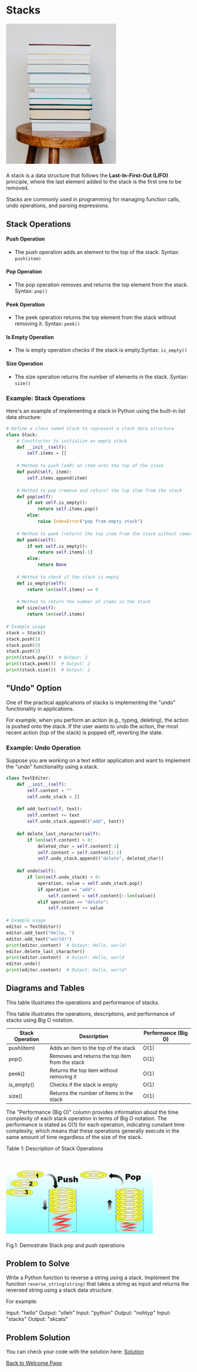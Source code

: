 # Stacks 

<div style="margin-top: 20px; margin-bottom: 20px;">
  <img src="stackOfBooks.jpg" alt="Stack of Books" width="300">
</div>


A stack is a data structure that follows the **Last-In-First-Out (LIFO)** principle, where the last element added to the stack is the first one to be removed. 

Stacks are commonly used in programming for managing function calls, undo operations, and parsing expressions.

## Stack Operations

#### Push Operation
- The push operation adds an element to the top of the stack. Syntax: `push(item)`

#### Pop Operation
- The pop operation removes and returns the top element from the stack. Syntax: `pop()`

#### Peek Operation
- The peek operation returns the top element from the stack without removing it.  Syntax: `peek()`

#### Is Empty Operation
- The is empty operation checks if the stack is empty.Syntax: `is_empty()`

#### Size Operation
- The size operation returns the number of elements in the stack. Syntax: `size()`

### Example: Stack Operations
Here's an example of implementing a stack in Python using the built-in list data structure:

```python
# Define a class named Stack to represent a stack data structure
class Stack:
    # Constructor to initialize an empty stack
    def __init__(self):
        self.items = []  

    # Method to push (add) an item onto the top of the stack
    def push(self, item):
        self.items.append(item) 

    # Method to pop (remove and return) the top item from the stack
    def pop(self):
        if not self.is_empty():  
            return self.items.pop()  
        else:
            raise IndexError("pop from empty stack")  

    # Method to peek (return) the top item from the stack without removing it
    def peek(self):
        if not self.is_empty():  
            return self.items[-1]  
        else:
            return None 

    # Method to check if the stack is empty
    def is_empty(self):
        return len(self.items) == 0  

    # Method to return the number of items in the stack
    def size(self):
        return len(self.items)  

# Example usage
stack = Stack()
stack.push(1)
stack.push(2)
stack.push(3)
print(stack.pop())  # Output: 3
print(stack.peek())  # Output: 2
print(stack.size())  # Output: 2

```



## "Undo" Option

One of the practical applications of stacks is implementing the "undo" functionality in applications. 

For example, when you perform an action (e.g., typing, deleting), the action is pushed onto the stack. If the user wants to undo the action, the most recent action (top of the stack) is popped off, reverting the state.

### Example: Undo Operation

Suppose you are working on a text editor application and want to implement the "undo" functionality using a stack.

```python
class TextEditor:
    def __init__(self):
        self.content = ""
        self.undo_stack = []

    def add_text(self, text):
        self.content += text
        self.undo_stack.append(("add", text))

    def delete_last_character(self):
        if len(self.content) > 0:
            deleted_char = self.content[-1]
            self.content = self.content[:-1]
            self.undo_stack.append(("delete", deleted_char))

    def undo(self):
        if len(self.undo_stack) > 0:
            operation, value = self.undo_stack.pop()
            if operation == "add":
                self.content = self.content[:-len(value)]
            elif operation == "delete":
                self.content += value

# Example usage
editor = TextEditor()
editor.add_text("Hello, ")
editor.add_text("world!")
print(editor.content)  # Output: Hello, world!
editor.delete_last_character()
print(editor.content)  # Output: Hello, world
editor.undo()
print(editor.content)  # Output: Hello, world!

```

## Diagrams and Tables

This table illustrates the operations and performance of stacks. 

This table illustrates the operations, descriptions, and performance of stacks using Big O notation.

| Stack Operation | Description                                     | Performance (Big O) |
|-----------------|-------------------------------------------------|---------------------|
| push(item)      | Adds an item to the top of the stack            | O(1)                |
| pop()           | Removes and returns the top item from the stack | O(1)                |
| peek()          | Returns the top item without removing it        | O(1)                |
| is_empty()      | Checks if the stack is empty                    | O(1)                |
| size()          | Returns the number of items in the stack        | O(1)                |


The "Performance (Big O)" column provides information about the time complexity of each stack operation in terms of Big O notation. The performance is stated as O(1) for each operation, indicating constant time complexity, which means that these operations generally execute in the same amount of time regardless of the size of the stack.

Table 1: Description of Stack Operations



<div style="margin-top: 50px; margin-bottom: 20px;">
  <img src="f_1.png" alt="Stack of Books" width="400">
</div>

Fig.1: Demostrate Stack pop and push operations

## Problem to Solve

Write a Python function to reverse a string using a stack. Implement the function `reverse_string(string)` that takes a string as input and returns the reversed string using a stack data structure.

For example:

Input: "hello"
Output: "olleh"
Input: "python"
Output: "nohtyp"
Input: "stacks"
Output: "skcats"


## Problem Solution
You can check your code with the solution here: [Solution](reverse_string.py)



[Back to Welcome Page](0-welcome.md)